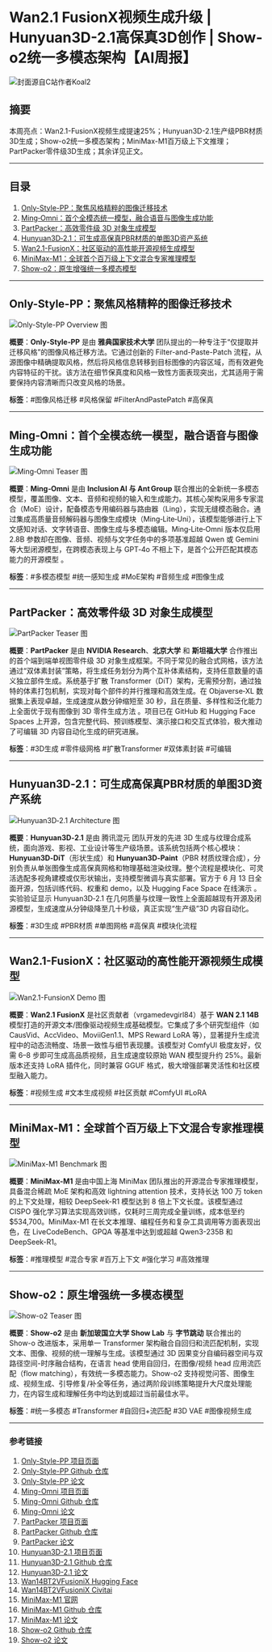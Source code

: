 # Wan2.1 FusionX视频生成升级 | Hunyuan3D-2.1高保真3D创作 | Show-o2统一多模态架构【AI周报】

![封面源自C站作者Koal2](https://image.civitai.com/xG1nkqKTMzGDvpLrqFT7WA/bc7e4820-82c0-4d95-a196-9627d8cb4578/original=true,quality=90/00003-2892726208.jpeg)

## 摘要

本周亮点：Wan2.1-FusionX视频生成提速25%；Hunyuan3D-2.1生产级PBR材质3D生成；Show-o2统一多模态架构；MiniMax-M1百万级上下文推理；PartPacker零件级3D生成；其余详见正文。

---

## 目录  

1. [Only-Style-PP：聚焦风格精粹的图像迁移技术](#only-style-pp聚焦风格精粹的图像迁移技术)
2. [Ming‑Omni：首个全模态统一模型，融合语音与图像生成功能](#ming‑omni首个全模态统一模型融合语音与图像生成功能)
3. [PartPacker：高效零件级 3D 对象生成模型](#partpacker高效零件级-3d-对象生成模型)
4. [Hunyuan3D‑2.1：可生成高保真PBR材质的单图3D资产系统](#hunyuan3d‑21可生成高保真pbr材质的单图3d资产系统)
5. [Wan2.1-FusionX：社区驱动的高性能开源视频生成模型](#wan2.1-fusionix社区驱动的高性能开源视频生成模型)
6. [MiniMax-M1：全球首个百万级上下文混合专家推理模型](#minimax-m1全球首个百万级上下文混合专家推理模型)
7. [Show-o2：原生增强统一多模态模型](#show-o2原生增强统一多模态模型)

---

## Only-Style-PP：聚焦风格精粹的图像迁移技术

![Only-Style-PP Overview 图](https://arxiv.org/html/2506.09916v1/x1.png)

**概要**：**Only‑Style‑PP** 是由 **雅典国家技术大学** 团队提出的一种专注于“仅提取并迁移风格”的图像风格迁移方法。它通过创新的 Filter-and-Paste-Patch 流程，从源图像中精确提取风格，然后将风格信息转移到目标图像的内容区域，而有效避免内容特征的干扰。该方法在细节保真度和风格一致性方面表现突出，尤其适用于需要保持内容清晰而只改变风格的场景。

**标签**：#图像风格迁移 #风格保留 #FilterAndPastePatch #高保真

---

## Ming‑Omni：首个全模态统一模型，融合语音与图像生成功能

![Ming‑Omni Teaser 图](https://lucaria-academy.github.io/Ming-Omni/static/images/teaser.jpg)

**概要**：**Ming‑Omni** 是由 **Inclusion AI 与 Ant Group** 联合推出的全新统一多模态模型，覆盖图像、文本、音频和视频的输入和生成能力。其核心架构采用多专家混合（MoE）设计，配备模态专用编码器与路由器（Ling），实现无缝模态融合。通过集成高质量音频解码器与图像生成模块（Ming‑Lite‑Uni），该模型能够进行上下文感知对话、文字转语音、图像生成与多模态编辑。Ming‑Lite‑Omni 版本仅启用 2.8B 参数却在图像、音频、视频与文字任务中的多项基准超越 Qwen 或 Gemini 等大型闭源模型，在跨模态表现上与 GPT‑4o 不相上下，是首个公开匹配其模态能力的开源模型 。

**标签**：#多模态模型 #统一感知生成 #MoE架构 #音频生成 #图像生成

---

## PartPacker：高效零件级 3D 对象生成模型

![PartPacker Teaser 图](https://research.nvidia.com/labs/dir/partpacker/media/teaser.png)

**概要**：**PartPacker** 是由 **NVIDIA Research**、**北京大学** 和 **斯坦福大学** 合作推出的首个端到端单视图零件级 3D 对象生成框架。不同于常见的融合式网格，该方法通过“双体素封装”策略，将生成任务划分为两个互补体素结构，支持任意数量的语义独立部件生成。系统基于扩散 Transformer（DiT）架构，无需预分割，通过独特的体素打包机制，实现对每个部件的并行推理和高效生成。在 Objaverse‑XL 数据集上表现卓越，生成速度从数分钟缩短至 30 秒，且在质量、多样性和泛化能力上全面优于现有图像到 3D 零件生成方法 。项目已在 GitHub 和 Hugging Face Spaces 上开源，包含完整代码、预训练模型、演示接口和交互式体验，极大推动了可编辑 3D 内容自动化生成的研究进展。

**标签**：#3D生成 #零件级网格 #扩散Transformer #双体素封装 #可编辑

---

## Hunyuan3D‑2.1：可生成高保真PBR材质的单图3D资产系统

![Hunyuan3D‑2.1 Architecture 图](https://3d-models.hunyuan.tencent.com/public/65f2dca1c28fd8b846ea.webp)

**概要**：**Hunyuan3D‑2.1** 是由 腾讯混元 团队开发的先进 3D 生成与纹理合成系统，面向游戏、影视、工业设计等生产级场景。该系统包括两个核心模块：**Hunyuan3D‑DiT**（形状生成）和 **Hunyuan3D‑Paint**（PBR 材质纹理合成），分别负责从单张图像生成高保真网格和物理基础渲染纹理。整个流程是模块化、可灵活选配多视角建模或仅形状输出，支持模型微调与真实部署。官方于 6 月 13 日全面开源，包括训练代码、权重和 demo，以及 Hugging Face Space 在线演示 。实验验证显示 Hunyuan3D‑2.1 在几何质量与纹理一致性上全面超越现有开源及闭源模型，生成速度从分钟级降至几十秒级，真正实现“生产级”3D 内容自动化。

**标签**：#3D生成 #PBR材质 #单图网格 #高保真 #模块化流程

---

## Wan2.1-FusionX：社区驱动的高性能开源视频生成模型

![Wan2.1-FunsionX Demo 图](https://huggingface.co/vrgamedevgirl84/Wan14BT2VFusioniX/resolve/main/videos/FusionX_00020.gif)

**概要**：**Wan2.1 FusionX** 是社区贡献者（vrgamedevgirl84）基于 **WAN 2.1 14B** 模型打造的开源文本/图像驱动视频生成基础模型。它集成了多个研究型组件（如 CausVid、AccVideo、MoviiGen1.1、MPS Reward LoRA 等），显著提升生成流程中的动态流畅度、场景一致性与细节表现腰。该模型对 ComfyUI 极度友好，仅需 6–8 步即可生成高品质视频，且生成速度较原始 WAN 模型提升约 25%。最新版本还支持 LoRA 插件化，同时兼容 GGUF 格式，极大增强部署灵活性和社区模型融入能力。

**标签**：#视频生成 #文本生成视频 #社区贡献 #ComfyUI #LoRA

---

## MiniMax-M1：全球首个百万级上下文混合专家推理模型

![MiniMax-M1 Benchmark 图](https://github.com/MiniMax-AI/MiniMax-M1/raw/main/figures/TextBench.png)

**概要**：**MiniMax-M1** 是由中国上海 MiniMax 团队推出的开源混合专家推理模型，具备混合稀疏 MoE 架构和高效 lightning attention 技术，支持长达 100 万 token 的上下文处理，相较 DeepSeek-R1 模型达到 8 倍上下文长度。该模型通过 CISPO 强化学习算法实现高效训练，仅耗时三周完成全量训练，成本低至约 \$534,700。MiniMax-M1 在长文本推理、编程任务和复杂工具调用等方面表现出色，在 LiveCodeBench、GPQA 等基准中达到或超越 Qwen3-235B 和 DeepSeek-R1。

**标签**：#推理模型 #混合专家 #百万上下文 #强化学习 #高效推理

---

## Show-o2：原生增强统一多模态模型

![Show-o2 Teaser 图](https://arxiv.org/html/2506.15564v1/x1.png)

**概要**：**Show-o2** 是由 **新加玻国立大学 Show Lab** 与 **字节跳动** 联合推出的 Show-o 改进版本，采用单一 Transformer 架构融合自回归和流匹配机制，实现文本、图像、视频的统一理解与生成。该模型通过 3D 因果变分自编码器空间与双路径空间-时序融合结构，在语言 head 使用自回归，在图像/视频 head 应用流匹配（flow matching），有效统一多模态能力。Show-o2 支持视觉问答、图像生成、视频生成、引导修复/补全等任务，通过两阶段训练策略提升大尺度处理能力，在内容生成和理解任务中均达到或超过当前最佳水平。

**标签**：#统一多模态 #Transformer #自回归+流匹配 #3D VAE #图像视频生成

---

### **参考链接**

1.  [Only-Style-PP 项目页面](https://tilemahosaravanis.github.io/Only-Style-PP/)
2.  [Only-Style-PP Github 仓库](https://github.com/TilemahosAravanis/Only-Style)
3.  [Only-Style-PP 论文](https://arxiv.org/html/2506.09916v1)
4.  [Ming-Omni 项目页面](https://lucaria-academy.github.io/Ming-Omni/)
5.  [Ming-Omni Github 仓库](https://github.com/inclusionai/ming)
6.  [Ming-Omni 论文](https://arxiv.org/html/2506.09344v1)
7.  [PartPacker 项目页面](https://research.nvidia.com/labs/dir/partpacker/)
8.  [PartPacker Github 仓库](https://github.com/nvlabs/partpacker)
9.  [PartPacker 论文](https://arxiv.org/html/2506.09980v1)
10. [Hunyuan3D-2.1 项目页面](https://3d-models.hunyuan.tencent.com/)
11. [Hunyuan3D-2.1 Github 仓库](https://github.com/Tencent-Hunyuan/Hunyuan3D-2.1)
12. [Hunyuan3D-2.1 论文](https://arxiv.org/html/2506.15442v1)
13. [Wan14BT2VFusioniX Hugging Face](https://huggingface.co/vrgamedevgirl84/Wan14BT2VFusioniX)
14. [Wan14BT2VFusioniX Civitai](https://civitai.com/models/1681541?modelVersionId=1903407)
15. [MiniMax-M1 官网](https://www.minimax.io/)
16. [MiniMax-M1 Github 仓库](https://github.com/MiniMax-AI/MiniMax-M1)
17. [MiniMax-M1 论文](https://arxiv.org/html/2506.13585)
18. [Show-o2 Github 仓库](https://github.com/showlab/Show-o)
19. [Show-o2 论文](https://arxiv.org/html/2506.15564v1)
